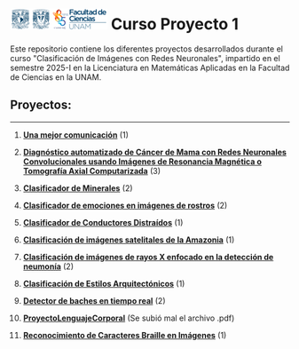 # ![Logo Facultad de Ciencias](logoFC85.png) Curso Proyecto 1

Este repositorio contiene los diferentes proyectos desarrollados durante el curso "Clasificación de Imágenes con Redes Neuronales", impartido en el semestre 2025-I en la Licenciatura en Matemáticas Aplicadas en la Facultad de Ciencias en la UNAM.

## Proyectos:
---

1. [**Una mejor comunicación**](/una-mejor-comunicacion/README.md) (1)

2. [**Diagnóstico automatizado de Cáncer de Mama con Redes Neuronales Convolucionales usando Imágenes de Resonancia Magnética o Tomografía Axial Computarizada**](Deteccion-Cancer-Mama/README.md) (3)

3. [**Clasificador de Minerales**](Clasificador-de-Minerales/README.md) (2)

4. [**Clasificador de emociones en imágenes de rostros**](Clasificador-de-emociones-en-imágenes-de-rostros/README.md) (2)

5. [**Clasificador de Conductores Distraídos**](Clasificador-de-Conductores-Distraídos/README.md) (1)

6. [**Clasificación de imágenes satelitales de la Amazonia**](Clasificación-de-imágenes-satelitales-por-tipo-de-terreno/README.md) (1)

7. [**Clasificación de imágenes de rayos X enfocado en la detección de neumonía**](Clasificación-de-imágenes-de-rayos-X-enfocado-en-la-detección-de-neumonía/README.md) (2)

8. [**Clasificación de Estilos Arquitectónicos**](Clasificación-de-Estilos-Arquitectónicos/README.md) (1)

9. [**Detector de baches en tiempo real**](BacheTracker/README.md) (2)

10. [**ProyectoLenguajeCorporal**](ProyectoLenguajeCorporal/README.md) (Se subió mal el archivo .pdf)

11. [**Reconocimiento de Caracteres Braille en Imágenes**](Reconocimiento-de-caracteres-braile-CNN/README.md) (1)
